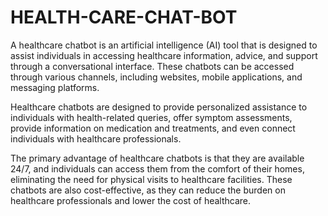 # HEALTH-CARE-CHAT-BOT

A healthcare chatbot is an artificial intelligence (AI) tool that is designed to assist individuals in accessing healthcare information, advice, and support through a conversational interface. These chatbots can be accessed through various channels, including websites, mobile applications, and messaging platforms.

Healthcare chatbots are designed to provide personalized assistance to individuals with health-related queries, offer symptom assessments, provide information on medication and treatments, and even connect individuals with healthcare professionals.

The primary advantage of healthcare chatbots is that they are available 24/7, and individuals can access them from the comfort of their homes, eliminating the need for physical visits to healthcare facilities. These chatbots are also cost-effective, as they can reduce the burden on healthcare professionals and lower the cost of healthcare.
